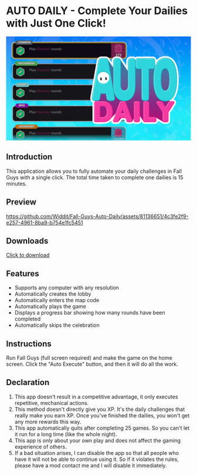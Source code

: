 # AUTO DAILY - Complete Your Dailies with Just One Click!

![Auto Daily](https://raw.githubusercontent.com/Widdit/Fall-Guys-Auto-Daily/main/image.jpg)

## Introduction

This application allows you to fully automate your daily challenges in Fall Guys with a single click. The total time taken to complete one dailies is 15 minutes.

## Preview



https://github.com/Widdit/Fall-Guys-Auto-Daily/assets/81136651/4c3fe2f9-e257-4961-8ba9-b754e1fc5451



## Downloads

[Click to download](https://github.com/Widdit/Fall-Guys-Auto-Daily/releases)

## Features

- Supports any computer with any resolution
- Automatically creates the lobby
- Automatically enters the map code
- Automatically plays the game
- Displays a progress bar showing how many rounds have been completed
- Automatically skips the celebration

## Instructions

Run Fall Guys (full screen required) and make the game on the home screen. Click the "Auto Execute" button, and then it will do all the work.

## Declaration

1. This app doesn't result in a competitive advantage, it only executes repetitive, mechanical actions.
2. This method doesn't directly give you XP. It's the daily challenges that really make you earn XP. Once you've finished the dailies, you won't get any more rewards this way.
3. This app automatically quits after completing 25 games. So you can't let it run for a long time (like the whole night).
4. This app is only about your own play and does not affect the gaming experience of others.
5. If a bad situation arises, I can disable the app so that all people who have it will not be able to continue using it. So if it violates the rules, please have a mod contact me and I will disable it immediately.
